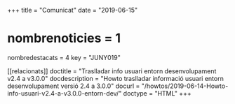 +++
title           = "Comunicat"
date	 	  	    = "2019-06-15"
# nombrenoticies  = 1
nombredestacats = 4
key 		  	    = "JUNY019"

[[relacionats]]
doctitle          = "Traslladar info usuari entorn desenvolupament v2.4 a v3.0.0"
docdescription    = "Howto traslladar informació usuari entorn desenvolupament versió 2.4 a 3.0.0"
docurl            = "/howtos/2019-06-14-Howto-info-usuari-v2.4-a-v3.0.0-entorn-dev/"
doctype           = "HTML"
+++
